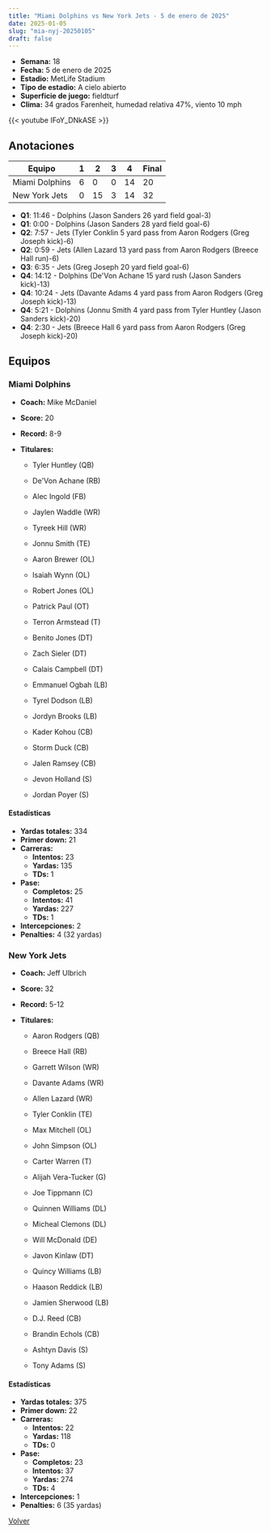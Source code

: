 ```yaml
---
title: "Miami Dolphins vs New York Jets - 5 de enero de 2025"
date: 2025-01-05
slug: "mia-nyj-20250105"
draft: false
---
```


- **Semana:** 18
- **Fecha:** 5 de enero de 2025
- **Estadio:** MetLife Stadium
- **Tipo de estadio:** A cielo abierto
- **Superficie de juego:** fieldturf
- **Clima:** 34 grados Farenheit, humedad relativa 47%, viento 10 mph


{{< youtube IFoY_DNkASE >}}


## Anotaciones
| Equipo | 1 | 2 | 3 | 4 | Final |
|--------|---|---|---|---|-------|
| Miami Dolphins  | 6 | 0 | 0 | 14  | 20 |
| New York Jets  | 0 | 15 | 3 | 14  | 32 |
- **Q1**: 11:46 - Dolphins (Jason Sanders 26 yard field goal-3)
- **Q1**: 0:00 - Dolphins (Jason Sanders 28 yard field goal-6)
- **Q2**: 7:57 - Jets (Tyler Conklin 5 yard pass from Aaron Rodgers (Greg Joseph kick)-6)
- **Q2**: 0:59 - Jets (Allen Lazard 13 yard pass from Aaron Rodgers (Breece Hall run)-6)
- **Q3**: 6:35 - Jets (Greg Joseph 20 yard field goal-6)
- **Q4**: 14:12 - Dolphins (De'Von Achane 15 yard rush (Jason Sanders kick)-13)
- **Q4**: 10:24 - Jets (Davante Adams 4 yard pass from Aaron Rodgers (Greg Joseph kick)-13)
- **Q4**: 5:21 - Dolphins (Jonnu Smith 4 yard pass from Tyler Huntley (Jason Sanders kick)-20)
- **Q4**: 2:30 - Jets (Breece Hall 6 yard pass from Aaron Rodgers (Greg Joseph kick)-20)


## Equipos


### Miami Dolphins
* **Coach:** Mike McDaniel
* **Score:** 20
* **Record:** 8-9
* **Titulares:** 

  * Tyler Huntley (QB) 

  * De'Von Achane (RB) 

  * Alec Ingold (FB) 

  * Jaylen Waddle (WR) 

  * Tyreek Hill (WR) 

  * Jonnu Smith (TE) 

  * Aaron Brewer (OL) 

  * Isaiah Wynn (OL) 

  * Robert Jones (OL) 

  * Patrick Paul (OT) 

  * Terron Armstead (T) 

  * Benito Jones (DT) 

  * Zach Sieler (DT) 

  * Calais Campbell (DT) 

  * Emmanuel Ogbah (LB) 

  * Tyrel Dodson (LB) 

  * Jordyn Brooks (LB) 

  * Kader Kohou (CB) 

  * Storm Duck (CB) 

  * Jalen Ramsey (CB) 

  * Jevon Holland (S) 

  * Jordan Poyer (S) 

#### Estadísticas
* **Yardas totales:** 334
* **Primer down:** 21
* **Carreras:**
  * **Intentos:** 23
  * **Yardas:** 135
  * **TDs:** 1
* **Pase:**
  * **Completos:** 25
  * **Intentos:** 41
  * **Yardas:** 227
  * **TDs:** 1
* **Intercepciones:** 2
* **Penalties:** 4 (32 yardas)

### New York Jets
* **Coach:** Jeff Ulbrich
* **Score:** 32
* **Record:** 5-12
* **Titulares:** 

  * Aaron Rodgers (QB) 

  * Breece Hall (RB) 

  * Garrett Wilson (WR) 

  * Davante Adams (WR) 

  * Allen Lazard (WR) 

  * Tyler Conklin (TE) 

  * Max Mitchell (OL) 

  * John Simpson (OL) 

  * Carter Warren (T) 

  * Alijah Vera-Tucker (G) 

  * Joe Tippmann (C) 

  * Quinnen Williams (DL) 

  * Micheal Clemons (DL) 

  * Will McDonald (DE) 

  * Javon Kinlaw (DT) 

  * Quincy Williams (LB) 

  * Haason Reddick (LB) 

  * Jamien Sherwood (LB) 

  * D.J. Reed (CB) 

  * Brandin Echols (CB) 

  * Ashtyn Davis (S) 

  * Tony Adams (S) 

#### Estadísticas
* **Yardas totales:** 375
* **Primer down:** 22
* **Carreras:**
  * **Intentos:** 22
  * **Yardas:** 118
  * **TDs:** 0
* **Pase:**
  * **Completos:** 23
  * **Intentos:** 37
  * **Yardas:** 274
  * **TDs:** 4
* **Intercepciones:** 1
* **Penalties:** 6 (35 yardas)


[Volver](/historia/2024)
